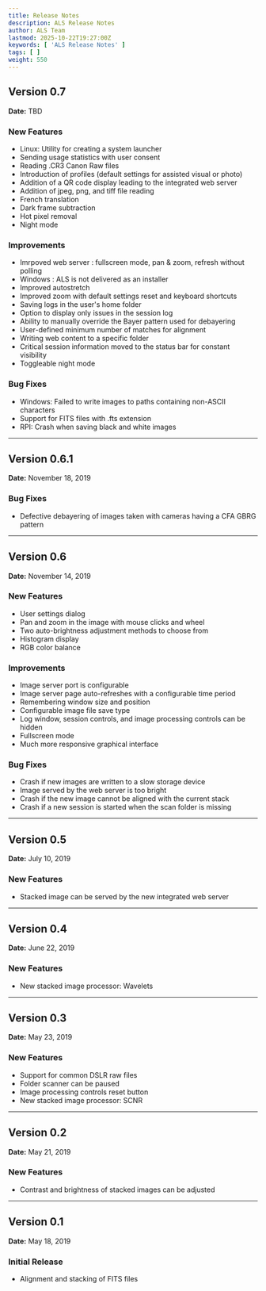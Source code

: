 ```yaml
---
title: Release Notes
description: ALS Release Notes
author: ALS Team
lastmod: 2025-10-22T19:27:00Z
keywords: [ 'ALS Release Notes' ]
tags: [ ]
weight: 550
---
```


## Version 0.7

**Date:** TBD

### New Features

- Linux: Utility for creating a system launcher
- Sending usage statistics with user consent
- Reading .CR3 Canon Raw files
- Introduction of profiles (default settings for assisted visual or photo)
- Addition of a QR code display leading to the integrated web server
- Addition of jpeg, png, and tiff file reading
- French translation
- Dark frame subtraction
- Hot pixel removal
- Night mode

### Improvements

- Imrpoved web server : fullscreen mode, pan & zoom, refresh without polling
- Windows : ALS is not delivered as an installer
- Improved autostretch
- Improved zoom with default settings reset and keyboard shortcuts
- Saving logs in the user's home folder
- Option to display only issues in the session log
- Ability to manually override the Bayer pattern used for debayering
- User-defined minimum number of matches for alignment
- Writing web content to a specific folder
- Critical session information moved to the status bar for constant visibility
- Toggleable night mode

### Bug Fixes

- Windows: Failed to write images to paths containing non-ASCII characters
- Support for FITS files with .fts extension
- RPI: Crash when saving black and white images

---

## Version 0.6.1

**Date:** November 18, 2019

### Bug Fixes

- Defective debayering of images taken with cameras having a CFA GBRG pattern

---

## Version 0.6

**Date:** November 14, 2019

### New Features

- User settings dialog
- Pan and zoom in the image with mouse clicks and wheel
- Two auto-brightness adjustment methods to choose from
- Histogram display
- RGB color balance

### Improvements

- Image server port is configurable
- Image server page auto-refreshes with a configurable time period
- Remembering window size and position
- Configurable image file save type
- Log window, session controls, and image processing controls can be hidden
- Fullscreen mode
- Much more responsive graphical interface

### Bug Fixes

- Crash if new images are written to a slow storage device
- Image served by the web server is too bright
- Crash if the new image cannot be aligned with the current stack
- Crash if a new session is started when the scan folder is missing

---

## Version 0.5

**Date:** July 10, 2019

### New Features

- Stacked image can be served by the new integrated web server

---

## Version 0.4

**Date:** June 22, 2019

### New Features

- New stacked image processor: Wavelets

---

## Version 0.3

**Date:** May 23, 2019

### New Features

- Support for common DSLR raw files
- Folder scanner can be paused
- Image processing controls reset button
- New stacked image processor: SCNR

---

## Version 0.2

**Date:** May 21, 2019

### New Features

- Contrast and brightness of stacked images can be adjusted

---

## Version 0.1

**Date:** May 18, 2019

### Initial Release

- Alignment and stacking of FITS files
